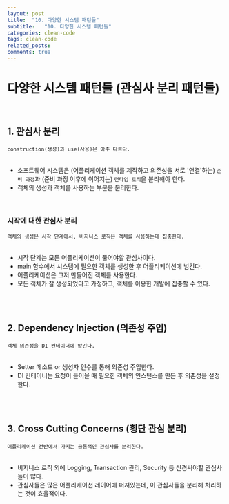```yaml
---
layout: post
title:  "10. 다양한 시스템 패턴들"
subtitle:   "10. 다양한 시스템 패턴들"
categories: clean-code
tags: clean-code
related_posts:
comments: true
---
```

# 다양한 시스템 패턴들 (관심사 분리 패턴들)
<br>

## 1. 관심사 분리

`construction(생성)과 use(사용)은 아주 다르다.` <br><br>

- 소프트웨어 시스템은 (어플리케이션 객체를 제작하고 의존성을 서로 '연결'하는) `준비 과정`과 (준비 과정 이후에 이어지는) `런타임 로직`을 분리해야 한다.
- 객체의 생성과 객체를 사용하는 부분을 분리한다.

<br>

### 시작에 대한 관심사 분리
`객체의 생성은 시작 단계에서, 비지니스 로직은 객체를 사용하는데 집중한다.` <br><br>

- 시작 단계는 모든 어플리케이션이 풀어야할 관심사이다.
- main 함수에서 시스템에 필요한 객체를 생성한 후 어플리케이션에 넘긴다.
- 어플리케이션은 그저 만들어진 객체를 사용한다.
- 모든 객체가 잘 생성되었다고 가정하고, 객체를 이용한 개발에 집중할 수 있다.


<br><br>

## 2. Dependency Injection (의존성 주입)
`객체 의존성을 DI 컨테이너에 맡긴다.`<br><br>

- Setter 메소드 or 생성자 인수를 통해 의존성 주입한다.
- DI 컨테이너는 요청이 들어올 때 필요한 객체의 인스턴스를 만든 후 의존성을 설정한다.


<br><br>

## 3. Cross Cutting Concerns (횡단 관심 분리)

`어플리케이션 전반에서 가지는 공통적인 관심사를 분리한다.` <br><br>


- 비지니스 로직 외에 Logging, Transaction 관리, Security 등 신경써야할 관심사들이 많다.
- 관심사들은 많은 어플리케이션 레이어에 퍼져있는데, 이 관심사들을 분리해 처리하는 것이 효율적이다.
